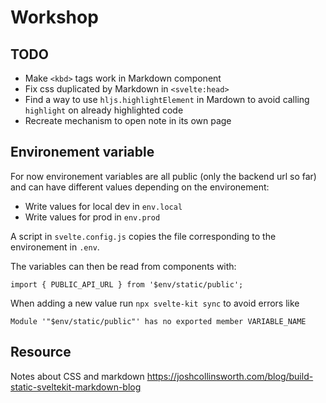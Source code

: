 # Workshop

## TODO

-   Make `<kbd>` tags work in Markdown component
-   Fix css duplicated by Markdown in `<svelte:head>`
-   Find a way to use `hljs.highlightElement` in Mardown to avoid calling `highlight` on already highlighted code
-   Recreate mechanism to open note in its own page

## Environement variable

For now environement variables are all public (only the backend url so far) and can have different values depending on the environement:

- Write values for local dev in `env.local`
- Write values for prod in `env.prod`

A script in `svelte.config.js` copies the file corresponding to the environement in `.env`.

The variables can then be read from components with:

```
import { PUBLIC_API_URL } from '$env/static/public';
```

When adding a new value run `npx svelte-kit sync` to avoid errors like

```error
Module '"$env/static/public"' has no exported member VARIABLE_NAME
```

## Resource

Notes about CSS and markdown
https://joshcollinsworth.com/blog/build-static-sveltekit-markdown-blog
